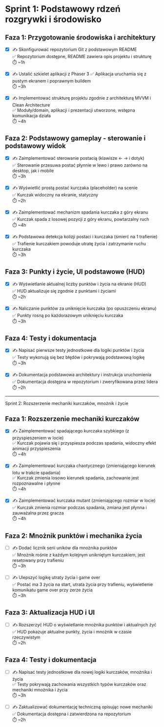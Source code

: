 # Sprint 1: Podstawowy rdzeń rozgrywki i środowisko

## Faza 1: Przygotowanie środowiska i architektury

- [x] ✍️ Skonfigurować repozytorium Git z podstawowym README  
  ✅ Repozytorium dostępne, README zawiera opis projektu i strukturę  
  ⏱️ ~1h

- [x] ✍️ Ustalić szkielet aplikacji z Phaser 3
  ✅ Aplikacja uruchamia się z pustym ekranem i poprawnym buildem  
  ⏱️ ~3h

- [x] ✍️ Implementować strukturę projektu zgodnie z architekturą MVVM i Clean Architecture  
  ✅ Moduły/domain, aplikacji i prezentacji utworzone, wstępna komunikacja działa  
  ⏱️ ~4h

## Faza 2: Podstawowy gameplay - sterowanie i podstawowy widok

- [x] ✍️ Zaimplementować sterowanie postacią (klawisze ← → i dotyk)  
  ✅ Sterowanie przesuwa postać płynnie w lewo i prawo zarówno na desktop, jak i mobile  
  ⏱️ ~3h

- [x] ✍️ Wyświetlić prostą postać kurczaka (placeholder) na scenie  
  ✅ Kurczak widoczny na ekranie, statyczny  
  ⏱️ ~2h

- [x] ✍️ Zaimplementować mechanizm spadania kurczaka z góry ekranu  
  ✅ Kurczak spada z losowej pozycji z góry ekranu, powtarzalny ruch  
  ⏱️ ~4h

- [x] ✍️ Podstawowa detekcja kolizji postaci i kurczaka (śmierć na 1 trafienie)  
  ✅ Trafienie kurczakiem powoduje utratę życia i zatrzymanie ruchu kurczaka  
  ⏱️ ~3h

## Faza 3: Punkty i życie, UI podstawowe (HUD)

- [x] ✍️ Wyświetlanie aktualnej liczby punktów i życia na ekranie (HUD)  
  ✅ HUD aktualizuje się zgodnie z punktami i życiami  
  ⏱️ ~2h

- [x] ✍️ Naliczanie punktów za uniknięcie kurczaka (po opuszczeniu ekranu)  
  ✅ Punkty rosną po każdorazowym uniknięciu kurczaka  
  ⏱️ ~3h

## Faza 4: Testy i dokumentacja

- [x] ✍️ Napisać pierwsze testy jednostkowe dla logiki punktów i życia  
  ✅ Testy wykonują się bez błędów i pokrywają podstawową logikę  
  ⏱️ ~3h

- [x] ✍️ Dokumentacja podstawowa architektury i instrukcja uruchomienia  
  ✅ Dokumentacja dostępna w repozytorium i zweryfikowana przez lidera  
  ⏱️ ~2h

***

Sprint 2: Rozszerzenie mechaniki kurczaków, mnożnik i życie

## Faza 1: Rozszerzenie mechaniki kurczaków

- [x] ✍️ Zaimplementować spadającego kurczaka szybkiego (z przyspieszeniem w locie)  
  ✅ Kurczak pojawia się i przyspiesza podczas spadania, widoczny efekt animacji przyspieszenia  
  ⏱️ ~4h

- [x] ✍️ Zaimplementować kurczaka chaotycznego (zmieniającego kierunek lotu w trakcie spadania)  
  ✅ Kurczak zmienia losowo kierunek spadania, zachowanie jest rozpoznawalne i płynne  
  ⏱️ ~4h

- [x] ✍️ Zaimplementować kurczaka mutant (zmieniającego rozmiar w locie)  
  ✅ Kurczak zmienia rozmiar podczas spadania, zmiana jest płynna i zauważalna przez gracza  
  ⏱️ ~4h

## Faza 2: Mnożnik punktów i mechanika życia

- [ ] ✍️ Dodać licznik serii uników dla mnożnika punktów  
  ✅ Mnożnik rośnie z każdym kolejnym unikniętym kurczakiem, jest resetowany przy trafieniu  
  ⏱️ ~3h

- [ ] ✍️ Ulepszyć logikę utraty życia i game over  
  ✅ Postać ma 3 życia na start, utrata życia przy trafieniu, wyświetlenie komunikatu game over przy zerze życia  
  ⏱️ ~3h

## Faza 3: Aktualizacja HUD i UI

- [ ] ✍️ Rozszerzyć HUD o wyświetlanie mnożnika punktów i aktualnych żyć  
  ✅ HUD pokazuje aktualne punkty, życia i mnożnik w czasie rzeczywistym  
  ⏱️ ~2h

## Faza 4: Testy i dokumentacja

- [ ] ✍️ Napisać testy jednostkowe dla nowej logiki kurczaków, mnożnika i życia  
  ✅ Testy pokrywają zachowania wszystkich typów kurczaków oraz mechaniki mnożnika i życia  
  ⏱️ ~3h

- [ ] ✍️ Zaktualizować dokumentację techniczną opisując nowe mechaniki  
  ✅ Dokumentacja dostępna i zatwierdzona na repozytorium  
  ⏱️ ~2h
